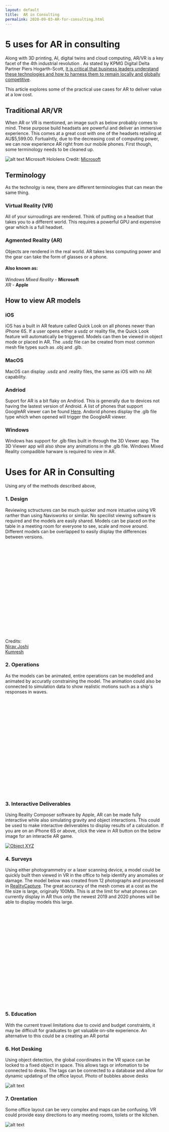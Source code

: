 ```yaml
---
layout: default
title:  AR in Consulting
permalink: 2020-09-03-AR-for-consulting.html
---
```


# 5 uses for AR in consulting 

<model-viewer width="auto"
    src="/models/boatWave.glb"
    ios-src="/models/boatWave.usdz"
    style="width: 60%; height: 300px; margin-left: auto; margin-right: auto;"
    ar camera-controls background-color="#2CCC">
</model-viewer>

Along with 3D printing, AI, digital twins and cloud computing, AR/VR is a key facet of the 4th industrial revolution . As stated by KPMG Digital Delta Partner Piers Hogarth-Scott, [It is critical that business leaders understand these technologies and how to harness them to remain locally and globally competitive](https://home.kpmg/au/en/home/insights/2020/02/2020-fourth-industrial-revolution-benchmark.html).

This article explores some of the practical use cases for AR to deliver value at a low cost.

## Traditional AR/VR

When AR or VR is mentioned, an image such as below probably comes to mind. These purpose build headsets are powerful and deliver an immersive experience. This comes at a great cost with one of the headsets retailing at AU$5,599.00. Fortualntly, due to the decreasing cost of computing power, we can now experience AR right from our mobile phones. First though, some terminology needs to be cleaned up.

![alt text](images/hololens.jpeg)
Microsoft Hololens Credit: [Microsoft](https://www.microsoft.com/en-us/hololens)

## Terminology

As the technolgy is new, there are different terminologies that can mean the same thing. 

### Virtual Reality (VR)
All of your surroudings are rendered. Think of putting on a headset that takes you to a different world. This requires a powerful GPU and expensive gear which is a full headset.

### Agmented Reality (AR)
Objects are rendered in the real world. AR takes less computing power and the gear can take the form of glasses or a phone.

#### Also known as:
*Windows Mixed Reality* - **Microsoft** \
*XR* - **Apple**

## How to view AR models

### iOS

iOS has a built in AR feature called Quick Look on all phones newer than iPhone 6S. If a user opens either a usdz or reality file, the Quick Look feature will automatically be triggered. Models can then be viewed in object mode or placed in AR. The .usdz file can be created from most common mesh file types such  as .obj and .glb.

### MacOS

MacOS can display .usdz and .reality files, the same as iOS with no AR capability.

### Andriod 

Suport for AR is a bit flaky on Andriod. This is generally due to devices not having the lastest version of Android. A list of phones that support GoogleAR viewer can be found [Here](https://developers.google.com/ar/discover/supported-devices). Andorid phones display the .glb file type which when opened will trigger the GoogleAR viewer.

### Windows

Windows has support for .glb files built in through the 3D Viewer app. The 3D Viewer app will also show any animations in the .glb file. Windows Mixed Reality compadible harware is required to view in AR.

# Uses for AR in Consulting
Using any of the methods described above, 
### 1. Design

Reviewing sctructures can be much quicker and more intuative using VR rarther than using Navisworks or similar. No specilist viewing software is required and the models are easily shared. Models can be placed on the table in a meeting room for everyone to see, scale and move around. Different models can be overlapped to easily display the differences between versions.

<model-viewer width="100%"
    src="/models/props.glb"
    ios-src="/models/props.usdz"
    style="width: 80%; height: 300px; display: flex; justify-content: center;"
    ar autoplay camera-controls background-color="#2CCC">
</model-viewer>
Credits: \
[Nirav Joshi](https://grabcad.com/library/propeller-412) \
[Kumresh](https://grabcad.com/library/propeller-423)


### 2. Operations

As the models can be animated, entire operations can be modelled and animated by accuratly constraining the model. The animation could also be connected to simulation data to show realistic  motions such as a ship's responses in waves. 

<model-viewer width="100%"
    src="/models/spoolLift.glb"
    ios-src="/models/spoolLift.usdz"
    style="width: 80%; height: 300px; display: flex; justify-content: center;"
    ar autoplay camera-controls background-color="#2CCC">
</model-viewer>

### 3. Interactive Deliverables

Using Reality Composer software by Apple, AR can be made fully interactive while also simulating gravity and object interactions. This could be used to make interactive deliverables to display results of a calculation. If you are on an iPhone 6S or above, click the  view in AR button on the below image for an interactie AR game.

<a href="file.usdz" rel="ar">
	<img src="file.jpg" alt="Object XYZ">
</a>

### 4. Surveys 

Using either photogrammetry or a laser scanning device, a model could be quickly built then viewed in VR in the office to help identify any anomalies or damage. The model below was created from 12 photographs and processed in [RealityCapture](https://www.capturingreality.com). The great accuracy of the mesh comes at a cost as the file size is large, originally 100Mb. This is at the limit for what phones can currently display in AR thus only the newest 2019 and 2020 phones will be able to display models this large.

<model-viewer width="100%"
    src="/models/statue.glb"
    ios-src="/models/statue.usdz"
    style="width: 80%; height: 300px; display: flex; justify-content: center;"
    ar autoplay camera-controls background-color="#2CCC">
</model-viewer>

### 5. Education
With the current travel limitations due to covid and budget constraints, it may be difficult for graduates to get valuable on-site experience. An alternative to this could be a creating an AR portal 
### 6. Hot Desking 

Using object detection, the global coordinates in the VR space can be locked to a fixed object in space. This allows tags or infomation to be connected to desks. The tags can be connected to a database and allow for dynamic updating of the office layout.
Photo of bubbles above desks

![alt text](images/hotdesks.jpg)


### 7. Orentation 

Some office layout can be very complex and maps can be confusing. VR could provide easy directions to any meeting rooms, toilets or the kitchen.

![alt text](images/arrows.jpg)


